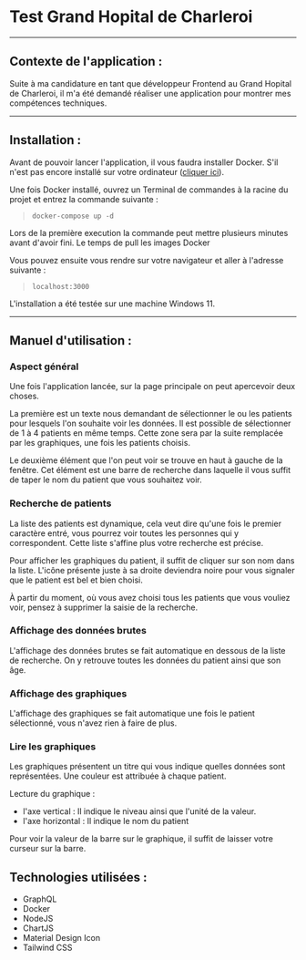 # Test Grand Hopital de Charleroi

---

## Contexte de l'application :

Suite à ma candidature en tant que développeur Frontend au Grand Hopital de Charleroi, il
m'a été demandé réaliser une application pour montrer mes compétences techniques.

---
## Installation :

Avant de pouvoir lancer l'application, il vous faudra installer Docker.
S'il n'est pas encore installé sur votre ordinateur ([cliquer ici](https://docs.docker.com/get-docker/)).

Une fois Docker installé, ouvrez un Terminal de commandes à la racine du projet et entrez la commande suivante :
> ```shell
> docker-compose up -d
> ```

Lors de la première execution la commande peut mettre plusieurs minutes avant d'avoir fini. Le temps de pull les images Docker

Vous pouvez ensuite vous rendre sur votre navigateur et aller à l'adresse suivante :

> ```
> localhost:3000
> ```


L'installation a été testée sur une machine Windows 11.

---

## Manuel d'utilisation :

### Aspect général

Une fois l'application lancée, sur la page principale on peut apercevoir deux choses.

La première est un texte nous demandant de sélectionner le ou les patients pour lesquels l'on souhaite
voir les données. Il est possible de sélectionner de 1 à 4 patients en même temps. Cette zone sera par
la suite remplacée par les graphiques, une fois les patients choisis.

Le deuxième élément que l'on peut voir se trouve en haut à gauche de la fenêtre. Cet élément est une barre de
recherche dans laquelle il vous suffit de taper le nom du patient que vous souhaitez voir.

### Recherche de patients

La liste des patients est dynamique, cela veut dire qu'une fois le premier caractère entré, vous pourrez voir toutes
les personnes qui y correspondent. Cette liste s'affine plus votre recherche est précise.

Pour afficher les graphiques du patient, il suffit de cliquer sur son nom dans la liste.
L'icône présente juste à sa droite deviendra noire pour vous signaler que le patient est bel et bien choisi.

À partir du moment, où vous avez choisi tous les patients que vous vouliez voir, pensez à supprimer la saisie de la recherche.

### Affichage des données brutes

L'affichage des données brutes se fait automatique en dessous de la liste de recherche. On y retrouve toutes les données
du patient ainsi que son âge.

### Affichage des graphiques

L'affichage des graphiques se fait automatique une fois le patient sélectionné, vous n'avez rien à faire de plus.

### Lire les graphiques

Les graphiques présentent un titre qui vous indique quelles données sont représentées. Une couleur est attribuée à chaque
patient.

Lecture du graphique :
- l'axe vertical : Il indique le niveau ainsi que l'unité de la valeur.
- l'axe horizontal : Il indique le nom du patient

Pour voir la valeur de la barre sur le graphique, il suffit de laisser votre curseur sur la barre.

## Technologies utilisées :
- GraphQL
- Docker
- NodeJS
- ChartJS
- Material Design Icon
- Tailwind CSS

